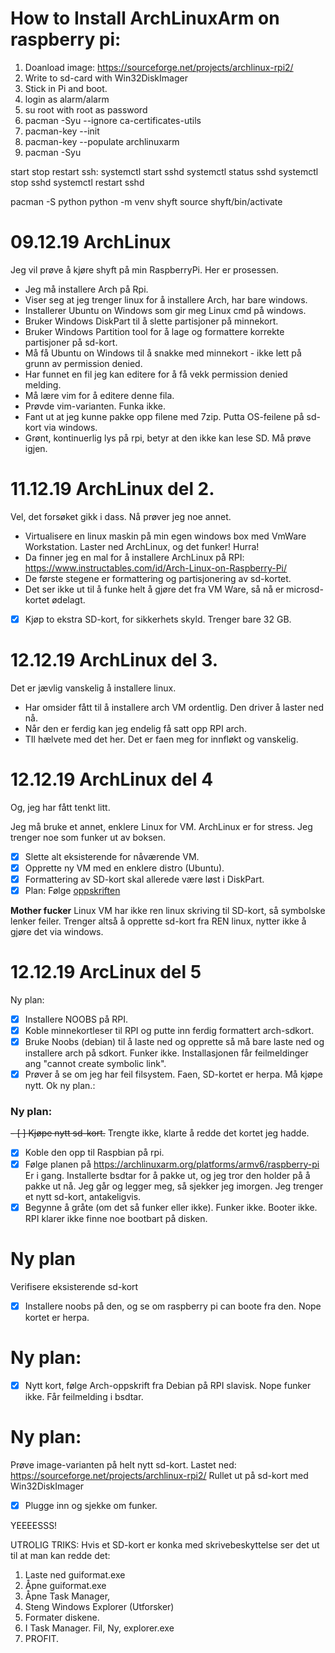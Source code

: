 # How to Install ArchLinuxArm on raspberry pi:
1) Doanload image: https://sourceforge.net/projects/archlinux-rpi2/
2) Write to sd-card with Win32DiskImager
3) Stick in Pi and boot.
4) login as alarm/alarm
5) su root with root as password
6) pacman -Syu --ignore ca-certificates-utils
7) pacman-key --init
8) pacman-key --populate archlinuxarm
9) pacman -Syu

start stop restart ssh:
systemctl start sshd
systemctl status sshd
systemctl stop sshd
systemctl restart sshd

pacman -S python
python -m venv shyft
source shyft/bin/activate

# 09.12.19 ArchLinux
Jeg vil prøve å kjøre shyft på min RaspberryPi. Her er prosessen.

- Jeg må installere Arch på Rpi.
- Viser seg at jeg trenger linux for å installere Arch, har bare windows.
- Installerer Ubuntu on Windows som gir meg Linux cmd på windows.
- Bruker Windows DiskPart til å slette partisjoner på minnekort.
- Bruker Windows Partition tool for å lage og formattere korrekte partisjoner på sd-kort.
- Må få Ubuntu on Windows til å snakke med minnekort - ikke lett på grunn av permission denied.
- Har funnet en fil jeg kan editere for å få vekk permission denied melding.
- Må lære vim for å editere denne fila.
- Prøvde vim-varianten. Funka ikke.
- Fant ut at jeg kunne pakke opp filene med 7zip. Putta OS-feilene på sd-kort via windows.
- Grønt, kontinuerlig lys på rpi, betyr at den ikke kan lese SD. Må prøve igjen.

# 11.12.19 ArchLinux del 2.
Vel, det forsøket gikk i dass. Nå prøver jeg noe annet.

- Virtualisere en linux maskin på min egen windows box med VmWare Workstation. Laster ned ArchLinux, og det funker! Hurra!
- Da finner jeg en mal for å installere ArchLinux på RPI: https://www.instructables.com/id/Arch-Linux-on-Raspberry-Pi/
- De første stegene er formattering og partisjonering av sd-kortet.
- Det ser ikke ut til å funke helt å gjøre det fra VM Ware, så nå er microsd-kortet ødelagt.
- [x] Kjøp to ekstra SD-kort, for sikkerhets skyld. Trenger bare 32 GB.

# 12.12.19 ArchLinux del 3.
Det er jævlig vanskelig å installere linux.

- Har omsider fått til å installere arch VM ordentlig. Den driver å laster ned nå.
- Når den er ferdig kan jeg endelig få satt opp RPI arch.
- TIl hælvete med det her. Det er faen meg for innfløkt og vanskelig.

# 12.12.19 ArchLinux del 4
Og, jeg har fått tenkt litt.

Jeg må bruke et annet, enklere Linux for VM. ArchLinux er for stress. Jeg trenger noe som funker ut av boksen.
- [x] Slette alt eksisterende for nåværende VM.
- [x] Opprette ny VM med en enklere distro (Ubuntu).
- [x] Formattering av SD-kort skal allerede være løst i DiskPart.
- [x] Plan: Følge [oppskriften](https://www.instructables.com/id/Arch-Linux-on-Raspberry-Pi/)

**Mother fucker**
Linux VM har ikke ren linux skriving til SD-kort, så symbolske lenker feiler.
Trenger altså å opprette sd-kort fra REN linux, nytter ikke å gjøre det via windows.

# 12.12.19 ArcLinux del 5
Ny plan:
- [x] Installere NOOBS på RPI.
- [x] Koble minnekortleser til RPI og putte inn ferdig formattert arch-sdkort.
- [x] Bruke Noobs (debian) til å laste ned og opprette så må bare laste ned og installere arch på sdkort.
Funker ikke. Installasjonen får feilmeldinger ang "cannot create symbolic link".
- [x] Prøver å se om jeg har feil filsystem.
Faen, SD-kortet er herpa. Må kjøpe nytt. Ok ny plan.\:

### Ny plan:
~~- [ ] Kjøpe nytt sd-kort.~~
Trengte ikke, klarte å redde det kortet jeg hadde.
- [x] Koble den opp til Raspbian på rpi.
- [x] Følge planen på https://archlinuxarm.org/platforms/armv6/raspberry-pi
Er i gang. Installerte bsdtar for å pakke ut, og jeg tror den holder på å pakke ut nå. Jeg går og legger meg, så sjekker jeg imorgen.
Jeg trenger et nytt sd-kort, antakeligvis.
- [x] Begynne å gråte (om det så funker eller ikke).
Funker ikke. Booter ikke. RPI klarer ikke finne noe bootbart på disken.

# Ny plan
Verifisere eksisterende sd-kort
- [x] Installere noobs på den, og se om raspberry pi can boote fra den.
Nope kortet er herpa.

# Ny plan:
- [x] Nytt kort, følge Arch-oppskrift fra Debian på RPI slavisk.
Nope funker ikke. Får feilmelding i bsdtar.

# Ny plan:
Prøve image-varianten på helt nytt sd-kort.
Lastet ned: https://sourceforge.net/projects/archlinux-rpi2/
Rullet ut på sd-kort med Win32DiskImager
- [x] Plugge inn og sjekke om funker.

YEEEESSS!



UTROLIG TRIKS:
Hvis et SD-kort er konka med skrivebeskyttelse ser det ut til at man kan redde det:
1. Laste ned guiformat.exe
2. Åpne guiformat.exe
3. Åpne Task Manager,
4. Steng Windows Explorer (Utforsker)
5. Formater diskene.
6. I Task Manager. Fil, Ny, explorer.exe
7. PROFIT.



